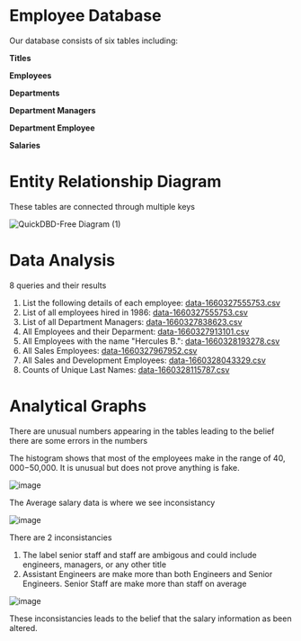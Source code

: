 # Employee Database
Our database consists of six tables including:

**Titles**

**Employees**

**Departments**

**Department Managers**

**Department Employee**

**Salaries**

# Entity Relationship Diagram
These tables are connected through multiple keys

![QuickDBD-Free Diagram (1)](https://user-images.githubusercontent.com/100164773/184416942-e4f1b930-7af7-4254-bd96-940e0da2202d.png)

# Data Analysis
8 queries and their results

1. List the following details of each employee: [data-1660327555753.csv](https://github.com/john-mcmullan/sql-challenge/files/9329022/data-1660327555753.csv)
2. List of all employees hired in 1986: [data-1660327555753.csv](https://github.com/john-mcmullan/sql-challenge/files/9329045/data-1660327555753.csv)
3. List of all Department Managers: [data-1660327838623.csv](https://github.com/john-mcmullan/sql-challenge/files/9329052/data-1660327838623.csv)
4. All Employees and their Deparment: [data-1660327913101.csv](https://github.com/john-mcmullan/sql-challenge/files/9329056/data-1660327913101.csv)
5. All Employees with the name "Hercules B.": [data-1660328193278.csv](https://github.com/john-mcmullan/sql-challenge/files/9329078/data-1660328193278.csv)
6.  All Sales Employees: [data-1660327967952.csv](https://github.com/john-mcmullan/sql-challenge/files/9329060/data-1660327967952.csv)
7. All Sales and Development Employees: [data-1660328043329.csv](https://github.com/john-mcmullan/sql-challenge/files/9329061/data-1660328043329.csv)
8. Counts of Unique Last Names: [data-1660328115787.csv](https://github.com/john-mcmullan/sql-challenge/files/9329069/data-1660328115787.csv)

# Analytical Graphs
There are unusual numbers appearing in the tables leading to the belief there are some errors in the numbers

The histogram shows that most of the employees make in the range of $40,000-$50,000. It is unusual but does not prove anything is fake.

![image](https://user-images.githubusercontent.com/100164773/184421550-899c3e7f-70ba-490c-a2d0-8152d53dc09e.png)


The Average salary data is where we see inconsistancy

![image](https://user-images.githubusercontent.com/100164773/184421932-b2cda32e-de65-4a55-829f-8ecc4b0fe498.png)


There are 2 inconsistancies

1. The label senior staff and staff are ambigous and could include engineers, managers, or any other title
2. Assistant Engineers are make more than both Engineers and Senior Engineers. Senior Staff are make more than staff on average


![image](https://user-images.githubusercontent.com/100164773/184421828-40a609ea-c4aa-471f-adf1-93fca0d33537.png)

These inconsistancies leads to the belief that the salary information as been altered.
